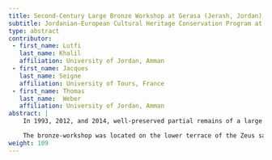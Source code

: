 ```yaml
---
title: Second-Century Large Bronze Workshop at Gerasa (Jerash, Jordan)
subtitle: Jordanian-European Cultural Heritage Conservation Program at Jerash 2012
type: abstract
contributor:
 - first_name: Lutfi
   last_name: Khalil
   affiliation: University of Jordan, Amman
 - first_name: Jacques
   last_name: Seigne
   affiliation: University of Tours, France
 - first_name: Thomas
   last_name:  Weber
   affiliation: University of Jordan, Amman
abstract: |
    In 1993, 2012, and 2014, well-preserved partial remains of a large bronze-workshop were uncovered at the Sanctuary of Zeus in Jerash. Thanks to the close cooperation between Jordanian, German, and French specialists, more than three thousand mold fragments have been restored and the other relevant installations of the workshop, dated to the second half of the second century AD, preserved. All the pieces will be accessible, as a unique cultural heritage monument of Jordan, through an exhibit in the Jordan National Museum.

    The bronze-workshop was located on the lower terrace of the Zeus sanctuary. At the moment, its remains include four large mold pits, with traces of large copper-alloy cast objects at the bottom (two circular, two rectangular in plan). Some three thousand pieces of the smashed mold mantle (consisting of baked earth), along with numerous fragments of the furnaces and other installations, had been dumped into these pits when the casting process was finished. The negative impression on the interiors of the mold fragments led to the conclusion that large-sized draped statuary, as well as other objects (cultic instruments?), was fabricated in this workshop by the lost-wax procedure.
weight: 109
---
```

